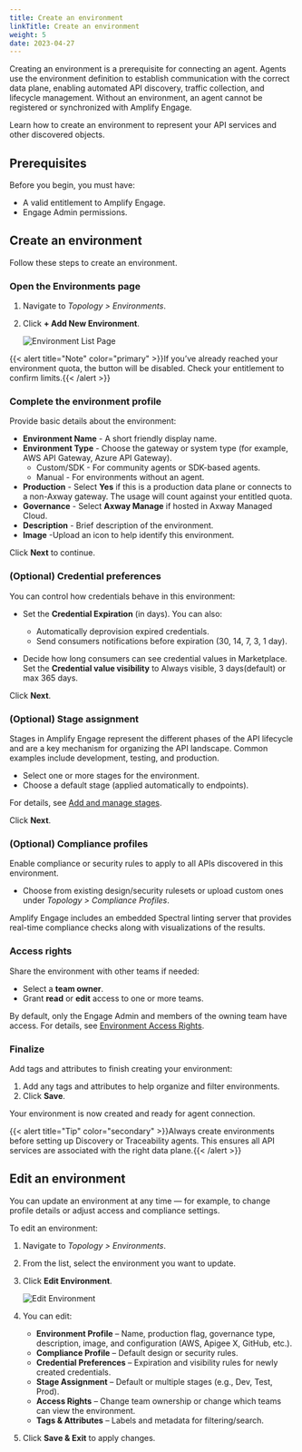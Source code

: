 ```yaml
---
title: Create an environment
linkTitle: Create an environment
weight: 5
date: 2023-04-27
---
```


Creating an environment is a prerequisite for connecting an agent. Agents use the environment definition to establish communication with the correct data plane, enabling automated API discovery, traffic collection, and lifecycle management. Without an environment, an agent cannot be registered or synchronized with Amplify Engage.

Learn how to create an environment to represent your API services and other discovered objects.

## Prerequisites

Before you begin, you must have:

* A valid entitlement to Amplify Engage.
* Engage Admin permissions.

## Create an environment

Follow these steps to create an environment.

### Open the Environments page

1. Navigate to *Topology > Environments*.
2. Click **+ Add New Environment**.

    ![Environment List Page](/Images/central/EnvironmentListPage.png)

{{< alert title="Note" color="primary" >}}If you’ve already reached your environment quota, the button will be disabled. Check your entitlement to confirm limits.{{< /alert >}}

### Complete the environment profile

Provide basic details about the environment:

* **Environment Name** - A short friendly display name.
* **Environment Type** - Choose the gateway or system type (for example, AWS API Gateway, Azure API Gateway).
    * Custom/SDK - For community agents or SDK-based agents.
    * Manual - For environments without an agent.
* **Production** - Select **Yes** if this is a production data plane or connects to a non-Axway gateway. The usage will count against your entitled quota.
* **Governance** - Select **Axway Manage** if hosted in Axway Managed Cloud.
* **Description** - Brief description of the environment.
* **Image** -Upload an icon to help identify this environment.

Click **Next** to continue.

### (Optional) Credential preferences

You can control how credentials behave in this environment:

* Set the **Credential Expiration** (in days). You can also:

    * Automatically deprovision expired credentials.
    * Send consumers notifications before expiration (30, 14, 7, 3, 1 day).

* Decide how long consumers can see credential values in Marketplace. Set the **Credential value visibility** to Always visible, 3 days(default) or max 365 days.

Click **Next**.

### (Optional) Stage assignment

Stages in Amplify Engage represent the different phases of the API lifecycle and are a key mechanism for organizing the API landscape. Common examples include development, testing, and production.

* Select one or more stages for the environment.
* Choose a default stage (applied automatically to endpoints).

For details, see [Add and manage stages](/docs/connect_manage_environ/stage).

Click **Next**.

### (Optional) Compliance profiles

Enable compliance or security rules to apply to all APIs discovered in this environment.

* Choose from existing design/security rulesets or upload custom ones under *Topology > Compliance Profiles*.
  
Amplify Engage includes an embedded Spectral linting server that provides real-time compliance checks along with visualizations of the results.

### Access rights

Share the environment with other teams if needed:

* Select a **team owner**.
* Grant **read** or **edit** access to one or more teams.

By default, only the Engage Admin and members of the owning team have access. For details, see [Environment Access Rights](/docs/connect_manage_environ/manage_environments_ownership).

### Finalize

Add tags and attributes to finish creating your environment:

1. Add any tags and attributes to help organize and filter environments.
2. Click **Save**.

Your environment is now created and ready for agent connection.

{{< alert title="Tip" color="secondary" >}}Always create environments before setting up Discovery or Traceability agents. This ensures all API services are associated with the right data plane.{{< /alert >}}

## Edit an environment

You can update an environment at any time — for example, to change profile details or adjust access and compliance settings.

To edit an environment:

1. Navigate to *Topology > Environments*.
2. From the list, select the environment you want to update.
3. Click **Edit Environment**.

   ![Edit Environment](/Images/central/Environment_Details_Edit.png)

4. You can edit:  
   * **Environment Profile** – Name, production flag, governance type, description, image, and configuration (AWS, Apigee X, GitHub, etc.).
   * **Compliance Profile** – Default design or security rules.
   * **Credential Preferences** – Expiration and visibility rules for newly created credentials.
   * **Stage Assignment** – Default or multiple stages (e.g., Dev, Test, Prod).
   * **Access Rights** – Change team ownership or change which teams can view the environment.
   * **Tags & Attributes** – Labels and metadata for filtering/search.

5. Click **Save & Exit** to apply changes.
